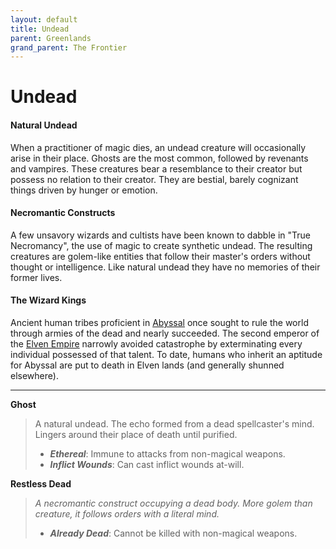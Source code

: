 ```yaml
---
layout: default
title: Undead
parent: Greenlands
grand_parent: The Frontier
---
```


# Undead

#### Natural Undead

When a practitioner of magic dies, an undead creature will occasionally arise in their place. Ghosts are the most common, followed by revenants and vampires. These creatures bear a resemblance to their creator but possess no relation to their creator. They are bestial, barely cognizant things driven by hunger or emotion.

#### Necromantic Constructs

A few unsavory wizards and cultists have been known to dabble in "True Necromancy", the use of magic to create synthetic undead. The resulting creatures are golem-like entities that follow their master's orders without thought or intelligence. Like natural undead they have no memories of their former lives.

#### The Wizard Kings

Ancient human tribes proficient in [Abyssal](../../more/languages/secret) once sought to rule the world through armies of the dead and nearly succeeded. The second emperor of the [Elven Empire](../greenlands/elves) narrowly avoided catastrophe by exterminating every individual possessed of that talent. To date, humans who inherit an aptitude for Abyssal are put to death in Elven lands (and generally shunned elsewhere).

---

**Ghost**

> A natural undead. The echo formed from a dead spellcaster's mind. Lingers around their place of death until purified.
>
> * ***Ethereal***: Immune to attacks from non-magical weapons.
> * ***Inflict Wounds***: Can cast inflict wounds at-will.

**Restless Dead**

> _A necromantic construct occupying a dead body. More golem than creature, it follows orders with a literal mind._
>
> * ***Already Dead***: Cannot be killed with non-magical weapons.